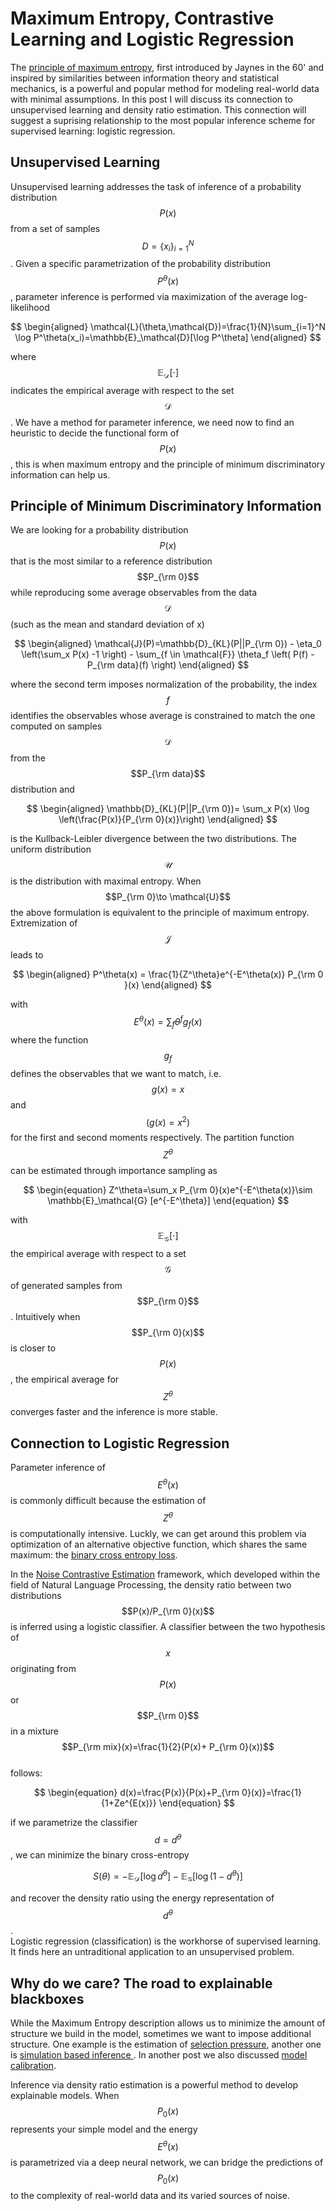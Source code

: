 # Maximum Entropy, Contrastive Learning and Logistic Regression

The [principle of maximum entropy](https://en.wikipedia.org/wiki/Principle_of_maximum_entropy), first introduced by Jaynes in the 60' 
and inspired by similarities between information theory and statistical mechanics, 
is a powerful and popular method for modeling real-world data with minimal assumptions. 
In this post I will discuss its connection to unsupervised learning and density ratio estimation. 
This connection will suggest a suprising relationship to the most popular inference scheme for supervised learning: logistic regression.

## Unsupervised Learning
Unsupervised learning addresses the task of inference of a probability distribution $$P(x)$$ from a set of samples $$D = \{ x_i \}^N_{i=1}$$. 
Given a specific parametrization of the probability distribution $$P^\theta(x)$$, parameter inference is performed 
via maximization of the average log-likelihood

$$
\begin{aligned}
\mathcal{L}(\theta,\mathcal{D})=\frac{1}{N}\sum_{i=1}^N \log P^\theta(x_i)=\mathbb{E}_\mathcal{D}[\log P^\theta]
\end{aligned}
$$

where $$\mathbb{E}_\mathcal{D}[\cdot]$$ indicates the empirical average with respect to the set $$\mathcal{D}$$. We have a method for parameter inference, we need now to find an heuristic to decide the functional form of $$P(x)$$, this is when maximum entropy and the principle of minimum discriminatory information can help us.

## Principle of Minimum Discriminatory Information
We are looking for a probability distribution $$P(x)$$ that is the most similar to a reference distribution $$P_{\rm 0}$$
while reproducing some average observables from the data $$\mathcal{D}$$ (such as the mean and standard deviation of x)

$$
\begin{aligned}
\mathcal{J}(P)=\mathbb{D}_{KL}(P||P_{\rm 0}) - \eta_0 \left(\sum_x P(x) -1 \right) - \sum_{f \in \mathcal{F}} \theta_f \left( P(f) - P_{\rm data}(f) \right)
\end{aligned}
$$

where the second term imposes normalization of the probability, the index $$f$$ identifies the observables 
whose average is constrained to match the one computed on samples $$\mathcal{D}$$ from the $$P_{\rm data}$$ distribution and 

$$
\begin{aligned}
\mathbb{D}_{KL}(P||P_{\rm 0})= \sum_x P(x) \log \left(\frac{P(x)}{P_{\rm 0}(x)}\right)
\end{aligned}
$$

is the Kullback-Leibler divergence between the two distributions. 
The uniform distribution $$\mathcal{U}$$ is the distribution with maximal entropy. 
When $$P_{\rm 0}\to \mathcal{U}$$ the above formulation is equivalent to the principle of maximum entropy. 
Extremization of $$\mathcal{J}$$ leads to 

$$
\begin{aligned}
P^\theta(x) = \frac{1}{Z^\theta}e^{-E^\theta(x)} P_{\rm 0 }(x) 
\end{aligned}
$$

with $$E^\theta(x)=\sum_{f}\theta^fg_f(x)$$ where the function $$g_f$$ defines the observables that we want to match, i.e. $$g(x)=x$$ and $$(g(x)=x^2)$$ for the first and second moments respectively.
The partition function $$Z^\theta$$ can be estimated through importance sampling as

$$
\begin{equation}
Z^\theta=\sum_x P_{\rm 0}(x)e^{-E^\theta(x)}\sim \mathbb{E}_\mathcal{G} [e^{-E^\theta}]
\end{equation}
$$

with $$\mathbb{E}_\mathcal{G}[\cdot]$$ the empirical average with respect to a set $$\mathcal{G}$$ of generated samples from $$P_{\rm 0}$$. 
Intuitively when $$P_{\rm 0}(x)$$ is closer to $$P(x)$$, the empirical average for $$Z^\theta$$ converges faster and the inference is more stable.


## Connection to Logistic Regression
Parameter inference of $$E^\theta(x)$$ is commonly difficult because the estimation of $$Z^\theta$$ is computationally intensive.
Luckly, we can get around this problem via optimization of an alternative objective function, which shares the same maximum: the [binary cross entropy loss](https://en.wikipedia.org/wiki/Logistic_regression).

In the [Noise Contrastive Estimation](https://proceedings.mlr.press/v9/gutmann10a/gutmann10a.pdf) framework, which developed within the field of Natural Language Processing, 
the density ratio between two distributions $$P(x)/P_{\rm 0}(x)$$ is inferred using a logistic classifier. 
A classifier between the two hypothesis of $$x$$ originating from $$P(x)$$ or $$P_{\rm 0}$$ in a mixture $$P_{\rm mix}(x)=\frac{1}{2}(P(x)+ P_{\rm 0}(x))$$  
follows:

$$
\begin{equation}
d(x)=\frac{P(x)}{P(x)+P_{\rm 0}(x)}=\frac{1}{1+Ze^{E(x)}}
\end{equation}
$$

if we parametrize the classifier $$d=d^\theta$$, we can minimize the binary cross-entropy

$$
\begin{equation}
S(\theta)=-\mathbb{E}_\mathcal{D}[\log d^\theta]-\mathbb{E}_\mathcal{G}[\log (1-d^\theta)]
\end{equation}
$$

and recover the density ratio using the energy representation of $$d^\theta$$.  
Logistic regression (classification) is the workhorse of supervised learning. 
It finds here an untraditional application to an unsupervised problem. 

## Why do we care? The road to explainable blackboxes
While the Maximum Entropy description allows us to minimize the amount of structure we build in the model, sometimes we want to impose additional structure. One example is the estimation of [selection pressure](https://www.pnas.org/doi/abs/10.1073/pnas.2023141118), another one is [simulation based inference ](https://journals.aps.org/pre/abstract/10.1103/PhysRevE.105.055309). In another post we also discussed [model calibration](https://giulioisac.github.io/bdt.html). 

Inference via density ratio estimation is a powerful method to develop explainable models. When $$P_0(x)$$ represents your simple model and the energy $$E^\theta(x)$$ is parametrized via a deep neural network, we can bridge the predictions of $$P_0(x)$$ to the complexity of real-world data and its varied sources of noise. 
